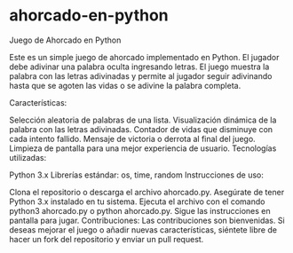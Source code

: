 # ahorcado-en-python
Juego de Ahorcado en Python

Este es un simple juego de ahorcado implementado en Python. El jugador debe adivinar una palabra oculta ingresando letras. El juego muestra la palabra con las letras adivinadas y permite al jugador seguir adivinando hasta que se agoten las vidas o se adivine la palabra completa.

Características:

Selección aleatoria de palabras de una lista.
Visualización dinámica de la palabra con las letras adivinadas.
Contador de vidas que disminuye con cada intento fallido.
Mensaje de victoria o derrota al final del juego.
Limpieza de pantalla para una mejor experiencia de usuario.
Tecnologías utilizadas:

Python 3.x
Librerías estándar: os, time, random
Instrucciones de uso:

Clona el repositorio o descarga el archivo ahorcado.py.
Asegúrate de tener Python 3.x instalado en tu sistema.
Ejecuta el archivo con el comando python3 ahorcado.py o python ahorcado.py.
Sigue las instrucciones en pantalla para jugar.
Contribuciones: Las contribuciones son bienvenidas. Si deseas mejorar el juego o añadir nuevas características, siéntete libre de hacer un fork del repositorio y enviar un pull request.
